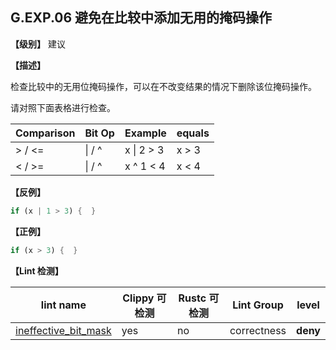 ## G.EXP.06 避免在比较中添加无用的掩码操作

**【级别】** 建议

**【描述】**

检查比较中的无用位掩码操作，可以在不改变结果的情况下删除该位掩码操作。

请对照下面表格进行检查。

|Comparison	| Bit Op |Example	| equals |
| ------ | ---- | --------- | ------ |
|\> / <= |	&#124; / ^ | x &#124; 2 > 3 | x > 3 |
|< / >= |	&#124; / ^ | x ^ 1 < 4 | x < 4 |

**【反例】**

```rust
if (x | 1 > 3) {  }
```

**【正例】**

```rust
if (x > 3) {  }
```

**【Lint 检测】**

| lint name                                                    | Clippy 可检测 | Rustc 可检测 | Lint Group | level |
| ------------------------------------------------------------ | ------------- | ------------ | ---------- | ----- |
| [ineffective_bit_mask](https://rust-lang.github.io/rust-clippy/master/#ineffective_bit_mask) | yes           | no           | correctness | **deny**  |

